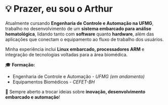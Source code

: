 # 💡 Prazer, eu sou o Arthur

Atualmente cursando **Engenharia de Controle e Automação na UFMG**, trabalho no desenvolvimento de um **sistema embarcado para análise hematológica**, 
lidando tanto com **software** quanto **hardware**, além das aplicações que conectam o equipamento ao fluxo de trabalho dos usuários.  

Minha experiência inclui **Linux embarcado, processadores ARM** e integração de tecnologias voltadas para a área biomédica.  

🎓 **Formação:**  
- Engenharia de Controle e Automação - *UFMG (em andamento)*  
- Equipamentos Biomédicos - *CEFET-BH*  

🚀 Sempre aberto a trocar ideias sobre **inovação, desenvolvimento embarcado e automação**!  

<!---
asdt123/asdt123 is a ✨ special ✨ repository because its `README.md` (this file) appears on your GitHub profile.
You can click the Preview link to take a look at your changes.
--->
